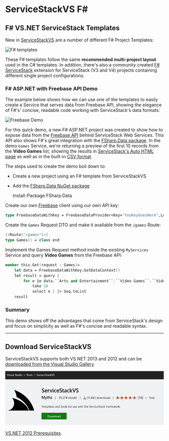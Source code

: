 # ServiceStackVS F# #

## F# VS.NET ServiceStack Templates

New in [ServiceStackVS](http://visualstudiogallery.msdn.microsoft.com/5bd40817-0986-444d-a77d-482e43a48da7) are a number of different F# Project Templates:

![F# templates](https://github.com/ServiceStack/Assets/raw/master/img/servicestackvs/fhsarp-templates.png)

These F# templates follow the same **recommended multi-project layout** used in the C# templates. In addition, there's also a community created [F# ServiceStack](http://visualstudiogallery.msdn.microsoft.com/278caff1-917a-4ac1-a552-e5a2ce0f6e1f) extension for ServiceStack (V3 and V4) projects containing different single project configurations.

### F# ASP.NET with Freebase API Demo

The example below shows how we can use one of the templates to easily create a Service that serves data from Freebase API, showing the elegance of F#'s' concise, readable code working with ServiceStack's data formats:

![Freebase Demo](https://github.com/ServiceStack/Assets/raw/master/img/servicestackvs/fsharp-template-with-demo.gif)

For this quick demo, a new F# ASP.NET project was created to show how to expose data from the [Freebase API](https://www.freebase.com/) behind ServiceStack Web Services. This API also shows F#'s great integration with the [FSharp.Data package](https://www.nuget.org/packages/FSharp.Data). In the demo `Games` Service, we're returning a preview of the first 10 records from the **Video Games** list, showing the results in [ServiceStack's Auto HTML page](https://github.com/ServiceStack/ServiceStack/wiki/HTML5ReportFormat) as well as in the built-in [CSV format](https://github.com/ServiceStack/ServiceStack/wiki/ServiceStack-CSV-Format).

The steps used to create the demo boil down to:

- Create a new project using an F# template from ServiceStackVS
- Add the [FSharp.Data NuGet package](https://www.nuget.org/packages/FSharp.Data)

    Install-Package FSharp.Data

Create our own [Freebase](https://www.freebase.com/) client using our own API key:

```fsharp
type FreebaseDataWithKey = FreebaseDataProvider<Key="YouKeyGoesHere",LocalCache=true>
```

Create the `Games` Request DTO and make it available from the `/games` Route:

```fsharp
[<Route("/games")>]
type Games() = class end
```

Implement the Games Request method inside the existing `MyServices` Service and query **Video Games** from the Freebase API:

```fsharp
member this.Get(request : Games)=
    let data = FreebaseDataWithKey.GetDataContext()
    let result = query { 
        for e in data.``Arts and Entertainment``.``Video Games``.``Video Games`` do
            take 10
            select e } |> Seq.toList
    result
```

### Summary

This demo shows off the advantages that come from ServiceStack's design and focus on simplicity as well as F#'s concise and readable syntax.

------

## Download ServiceStackVS

ServiceStackVS supports both VS.NET 2013 and 2012 and can be [downloaded from the Visual Studio Gallery](http://visualstudiogallery.msdn.microsoft.com/5bd40817-0986-444d-a77d-482e43a48da7)

[![VS.NET Gallery Download](https://raw.githubusercontent.com/ServiceStack/Assets/master/img/servicestackvs/vsgallery-download.png)](http://visualstudiogallery.msdn.microsoft.com/5bd40817-0986-444d-a77d-482e43a48da7)

[VS.NET 2012 Prerequisites](https://github.com/ServiceStack/ServiceStackVS#vsnet-2012-prerequisites).